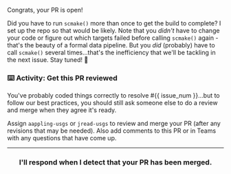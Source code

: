 Congrats, your PR is open! 

Did you have to run `scmake()` more than once to get the build to complete? I set up the repo so that would be likely. Note that you *didn't* have to change your code or figure out which targets failed before calling `scmake()` again - that's the beauty of a formal data pipeline. But you *did* (probably) have to call `scmake()` several times...that's the inefficiency that we'll be tackling in the next issue. Stay tuned! :movie_camera:

### :keyboard: Activity: Get this PR reviewed

You've probably coded things correctly to resolve #{{ issue_num }}...but to follow our best practices, you should still ask someone else to do a review and merge when they agree it's ready.

Assign `aappling-usgs` or `jread-usgs` to review and merge your PR (after any revisions that may be needed). Also add comments to this PR or in Teams with any questions that have come up.

<hr><h3 align="center">I'll respond when I detect that your PR has been merged.</h3>
